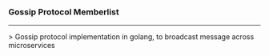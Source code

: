 ### Gossip Protocol Memberlist
<hr/>
> Gossip protocol implementation in golang, to broadcast message across microservices
